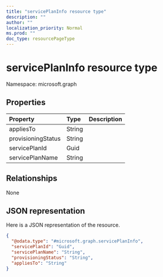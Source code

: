 ```yaml
---
title: "servicePlanInfo resource type"
description: ""
author: ""
localization_priority: Normal
ms.prod: ""
doc_type: resourcePageType
---
```


# servicePlanInfo resource type


Namespace: microsoft.graph



## Properties
|Property|Type|Description|
|:---|:---|:---|
|appliesTo|String||
|provisioningStatus|String||
|servicePlanId|Guid||
|servicePlanName|String||

## Relationships
None

## JSON representation
Here is a JSON representation of the resource.
<!-- {
  "blockType": "resource",
  "@odata.type": "microsoft.graph.servicePlanInfo"
}
-->
``` json
{
  "@odata.type": "#microsoft.graph.servicePlanInfo",
  "servicePlanId": "Guid",
  "servicePlanName": "String",
  "provisioningStatus": "String",
  "appliesTo": "String"
}
```

